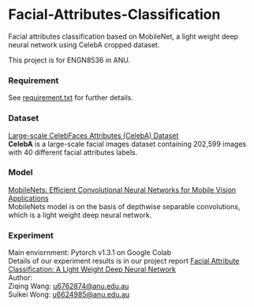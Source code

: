 # Facial-Attributes-Classification
Facial attributes classification based on MobileNet, a light weight deep neural network using CelebA cropped dataset.

This project is for ENGN8536 in ANU.

### Requirement
See [requirement.txt](./requirement.txt) for further details.

### Dataset
[Large-scale CelebFaces Attributes (CelebA) Dataset](http://mmlab.ie.cuhk.edu.hk/projects/CelebA.html)<br>
**CelebA** is a large-scale facial images dataset containing 202,599 images with 40 different facial attributes labels. 

### Model
[MobileNets: Efficient Convolutional Neural Networks for Mobile Vision Applications](https://arxiv.org/abs/1704.04861) <br>
MobileNets model is on the basis of depthwise separable convolutions, which is a light weight deep neural network.

### Experiment
Main enviornment: Pytorch v1.3.1 on Google Colab<br>
Details of our experiment results is in our project report [Facial Attribute Classification: A Light Weight Deep Neural Network](Report/Facial_attributes_classification.pdf)
<br>
Author:<br>
Ziqing Wang: <u6762874@anu.edu.au><br>
Suikei Wong: <u6624985@anu.edu.au>

